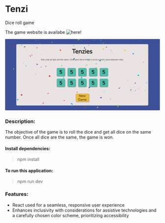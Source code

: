 # Tenzi

Dice roll game

The game website is availabe ![here!](https://magnificent-froyo-7879d6.netlify.app/)

![Tenzi:](https://github.com/zerrynlh/Tenzie/blob/main/src/styles/tenzie1.png)

### Description:
The objective of the game is to roll the dice and get all dice on the same number. Once all dice are the same, the game is won.

#### Install dependencies:
>npm install

#### To run this application:
>npm run dev

### Features:
- React used for a seamless, responsive user experience
- Enhances inclusivity with considerations for assistive technologies and a carefully chosen color scheme, prioritizing accessibility
